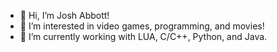 - 👋 Hi, I’m Josh Abbott!
- 👀 I’m interested in video games, programming, and movies!
- 🌱 I’m currently working with LUA, C/C++, Python, and Java.
